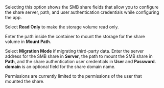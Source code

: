 &NewLine;

Selecting this option shows the SMB share fields that allow you to configure the share server, path, and user authentication credentials while configuring the app.

Select **Read Only** to make the storage volume read only.

Enter the path inside the container to mount the storage for the share volume in **Mount Path**.

Select **Migration Mode** if migrating third-party data.
Enter the server address for the SMB share in **Server**, the path to mount the SMB share in **Path**, and the share authentication user credentials in **User** and **Password**.
**domain** is an optional field for the share domain name.

Permissions are currently limited to the permissions of the user that mounted the share.
<!-- Commenting this out until I can get it verified with devs/solutions team 
Alternate data streams (metadata), finder colors tags, previews, resource forks, and MacOS metadata is stripped from the share along with file system permissions, but this functionality is undergoing active development and implementation planned for a future TrueNAS SCALE release.-->

